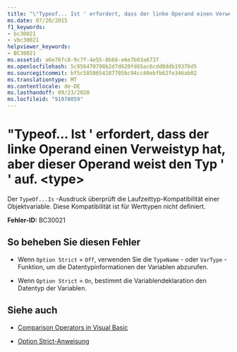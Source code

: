 ```yaml
---
title: "\"Typeof... Ist ' erfordert, dass der linke Operand einen Verweistyp hat, aber dieser Operand weist den Typ ' ' auf. <type>"
ms.date: 07/20/2015
f1_keywords:
- bc30021
- vbc30021
helpviewer_keywords:
- BC30021
ms.assetid: a6e76fc8-9c7f-4e55-8b68-e6e7b03a6737
ms.openlocfilehash: 5c856470798b2d7d620fd65ac6cdd8ddb19376d5
ms.sourcegitcommit: bf5c5850654187705bc94cc40ebfb62fe346ab02
ms.translationtype: MT
ms.contentlocale: de-DE
ms.lasthandoff: 09/23/2020
ms.locfileid: "91078059"
---
```

# <a name="typeofis-requires-its-left-operand-to-have-a-reference-type-but-this-operand-has-the-type-type"></a>"Typeof... Ist ' erfordert, dass der linke Operand einen Verweistyp hat, aber dieser Operand weist den Typ ' ' auf. \<type>

Der `TypeOf...Is` -Ausdruck überprüft die Laufzeittyp-Kompatibilität einer Objektvariable. Diese Kompatibilität ist für Werttypen nicht definiert.  
  
 **Fehler-ID:** BC30021  
  
## <a name="to-correct-this-error"></a>So beheben Sie diesen Fehler  
  
- Wenn `Option Strict` = `Off`, verwenden Sie die `TypeName` - oder `VarType` -Funktion, um die Datentypinformationen der Variablen abzurufen.  
  
- Wenn `Option Strict` = `On`, bestimmt die Variablendeklaration den Datentyp der Variablen.  
  
## <a name="see-also"></a>Siehe auch

- [Comparison Operators in Visual Basic](../programming-guide/language-features/operators-and-expressions/comparison-operators.md)

- [Option Strict-Anweisung](../language-reference/statements/option-strict-statement.md)

